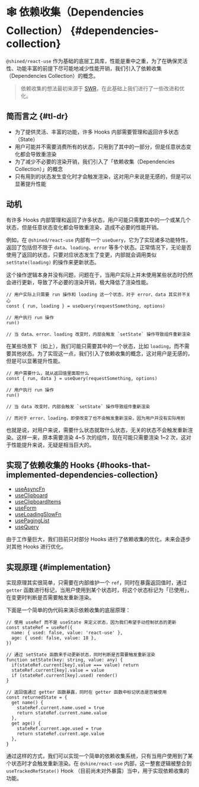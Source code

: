 # 🕸 依赖收集（Dependencies Collection） {#dependencies-collection}

`@shined/react-use` 作为基础的底层工具库，性能是重中之重，为了在确保灵活性、功能丰富的前提下尽可能地减少性能开销，我们引入了依赖收集（Dependencies Collection）的概念。

> 依赖收集的想法最初来源于 [SWR](https://swr.vercel.app/docs/advanced/performance#dependency-collection)，在此基础上我们进行了一些改进和优化。

## 简而言之 {#tl-dr}

- 为了提供灵活、丰富的功能，许多 Hooks 内部需要管理和返回许多状态（State）
- 用户可能并不需要消费所有的状态，只用到了其中的一部分，但是任意状态变化都会导致重渲染
- 为了减少不必要的渲染开销，我们引入了「依赖收集（Dependencies Collection）」的概念
- 只有用到的状态发生变化时才会触发渲染，这对用户来说是无感的，但是可以显著提升性能

## 动机

有许多 Hooks 内部管理和返回了许多状态，用户可能只需要其中的一个或某几个状态，但是任意状态变化都会导致重渲染，造成不必要的性能开销。

例如，在 `@shined/react-use` 内部有一个 `useQuery`，它为了实现诸多功能特性，返回了包括但不限于 `data`、`loading`、`error` 等多个状态。正常情况下，无论是否使用了返回的状态，只要对应状态发生了变更，内部就会调用类似 `setState(loading)` 的操作来更新状态。

这个操作逻辑本身并没有问题，问题在于，当用户实际上并未使用某些状态时仍然会进行更新，导致了不必要的渲染开销，极大降低了渲染性能。

```tsx
// 用户实际上只需要 run 操作和 loading 这一个状态，对于 error、data 其实并不关心
const { run, loading } = useQuery(requestSomething, options)

// 用户执行 run 操作
run()

// 当 data、error、loading 改变时，内部会触发 `setState` 操作导致组件重新渲染
```

在某些场景下（如上），我们可能只需要其中的一个状态，比如 `loading`，而不需要其他状态。为了实现这一点，我们引入了依赖收集的概念，这对用户是无感的，但是可以显著提升性能。

```tsx
// 用户需要什么，就从返回值里面取什么
const { run, data } = useQuery(requestSomething, options)

// 用户执行 run 操作
run()

// 当 data 改变时，内部会触发 `setState` 操作导致组件重新渲染

// 而对于 error、loading，即使改变了也不会触发重新渲染，因为用户并没有实际用到
```

也就是说，对用户来说，需要什么状态就取什么状态，无关的状态不会触发重新渲染。这样一来，原本需要渲染 4~5 次的组件，现在可能只需要渲染 1~2 次，这对于性能提升来说，无疑是相当巨大的。

## 实现了依赖收集的 Hooks {#hooks-that-implemented-dependencies-collection}

- [useAsyncFn](/reference/use-async-fn)
- [useClipboard](/reference/use-clipboard)
- [useClipboardItems](/reference/use-clipboard-items)
- [useForm](/reference/use-form)
- [useLoadingSlowFn](/reference/use-loading-slow-fn)
- [usePagingList](/reference/use-paging-list)
- [useQuery](/reference/use-query)

由于工作量巨大，我们目前只对部分 Hooks 进行了依赖收集的优化，未来会逐步对其他 Hooks 进行优化。

## 实现原理 {#implementation}

实现原理其实很简单，只需要在内部维护一个 `ref`，同时在暴露返回值时，通过 `getter` 函数进行标记，当用户使用到某个状态时，将这个状态标记为「已使用」，在变更时判断是否需要触发重新渲染。

下面是一个简单的伪代码来演示依赖收集的底层原理：

```tsx
// 使用 useRef 而不是 useState 来定义状态，因为我们希望手动控制状态的更新
const stateRef = useRef({
  name: { used: false, value: 'react-use' },
  age: { used: false, value: 18 },
})

// 通过 setState 函数来手动更新状态，同时判断是否需要触发重新渲染
function setState(key: string, value: any) {
  if(stateRef.current[key].value === value) return
  stateRef.current[key].value = value
  if (stateRef.current[key].used) render()
}

// 返回值通过 getter 函数暴露，同时在 getter 函数中标记状态是否被使用
const returnedState = {
  get name() {
    stateRef.current.name.used = true
    return stateRef.current.name.value
  },
  get age() {
    stateRef.current.age.used = true
    return stateRef.current.age.value
  },
}
```

通过这样的方式，我们可以实现一个简单的依赖收集系统，只有当用户使用到了某个状态时才会触发重新渲染。在 `@shine/react-use` 内部，这一整套逻辑被整合到 `useTrackedRefState()` Hook （目前尚未对外暴露）当中，用于实现依赖收集的功能。
